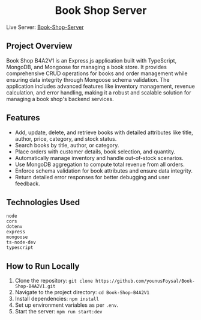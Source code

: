 <h1 align="center">Book Shop Server </h1>

Live Server: [Book-Shop-Server](https://book-shop-server-swart.vercel.app/)


## Project Overview
Book Shop B4A2V1 is an Express.js application built with TypeScript, MongoDB,
and Mongoose for managing a book store. It provides comprehensive CRUD operations for books 
and order management while ensuring data integrity through Mongoose schema validation. 
The application includes advanced features like inventory management, revenue calculation,
and error handling, making it a robust and scalable solution for
managing a book shop's backend services.

## Features

- Add, update, delete, and retrieve books with detailed attributes like title, author, price, category, and stock status.
- Search books by title, author, or category.
- Place orders with customer details, book selection, and quantity.
- Automatically manage inventory and handle out-of-stock scenarios.
- Use MongoDB aggregation to compute total revenue from all orders.
- Enforce schema validation for book attributes and ensure data integrity.
- Return detailed error responses for better debugging and user feedback.

## Technologies Used
```
node
cors
dotenv
express
mongoose
ts-node-dev
typescript
```

## How to Run Locally
1. Clone the repository: `git clone https://github.com/younusFoysal/Book-Shop-B4A2V1.git`
2. Navigate to the project directory: `cd Book-Shop-B4A2V1`
3. Install dependencies: `npm install`
4. Set up environment variables as per `.env`.
5. Start the server: `npm run start:dev`
